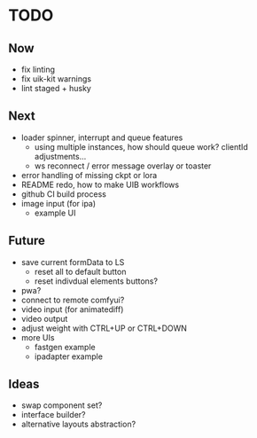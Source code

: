 # TODO

## Now

- fix linting
- fix uik-kit warnings
- lint staged + husky

## Next

- loader spinner, interrupt and queue features
  - using multiple instances, how should queue work? clientId adjustments...
  - ws reconnect / error message overlay or toaster
- error handling of missing ckpt or lora
- README redo, how to make UIB workflows
- github CI build process
- image input (for ipa)
  - example UI

## Future

- save current formData to LS
  - reset all to default button
  - reset indivdual elements buttons?
- pwa?
- connect to remote comfyui?
- video input (for animatediff)
- video output
- adjust weight with CTRL+UP or CTRL+DOWN
- more UIs
  - fastgen example
  - ipadapter example

## Ideas

- swap component set?
- interface builder?
- alternative layouts abstraction?
